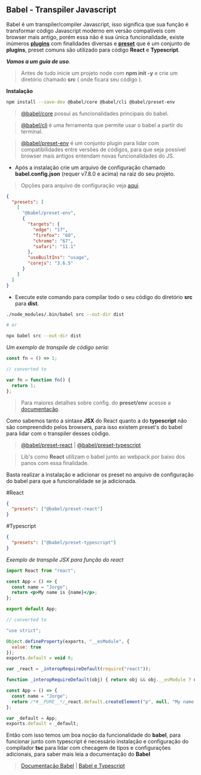 ## Babel - Transpiler Javascript
Babel é um transpiler/compiler Javascript, isso significa que sua função é transformar código Javascript moderno em versão compatíveis com browser mais antigo, porém essa não é sua única funcionalidade, existe inúmeros [**plugins**](https://babeljs.io/docs/en/plugins) com finalidades diversas e [**preset**](https://babeljs.io/docs/en/presets) que é um conjunto de **plugins**, preset comuns são utilizado para código **React** e **Typescript**.

***Vamos a um guia de uso***.

> Antes de tudo inicie um projeto node com **npm init -y** e crie um diretório chamado **src** ( onde ficara seu código ).

**Instalação**
```bash
npm install --save-dev @babel/core @babel/cli @babel/preset-env
```

>  [@babel/core](https://babeljs.io/docs/en/babel-core) possui as funcionalidades principais do babel.

> [@babel/cli](https://babeljs.io/docs/en/babel-cli) é uma ferramenta que permite usar o babel a partir do terminal.

> [@babel/preset-env](https://babeljs.io/docs/en/babel-preset-env) é um conjunto plugin para lidar com compatibilidades entre versões de códigos, para que seja possível browser mais antigos entendam novas funcionalidades do JS.

- Após a instalação crie um arquivo de configuração chamado **babel.config.json** (requer v7.8.0 e acima) na raiz do seu projeto.

> Opções para arquivo de configuração veja [aqui](https://babeljs.io/docs/en/configuration).

```json
{
  "presets": [
    [
      "@babel/preset-env",
      {
        "targets": {
          "edge": "17",
          "firefox": "60",
          "chrome": "67",
          "safari": "11.1"
        },
        "useBuiltIns": "usage",
        "corejs": "3.6.5"
      }
    ]
  ]
}
```

- Execute este comando para compilar todo o seu código do diretório **src** para **dist**.

```bash
./node_modules/.bin/babel src --out-dir dist

# or

npx babel src --out-dir dist
```
*Um exemplo de transpile de código seria:*
```js
const fn = () => 1;

// converted to

var fn = function fn() {
  return 1;
};
```

> Para maiores detalhes sobre config. do **preset/env** acesse a [documentação](https://babeljs.io/docs/en/babel-preset-env).


Como sabemos tanto a sintaxe **JSX** do React quanto a do **typescript** não são compreendido pelos browsers, para isso existem preset's do babel para lidar com o transpiler desses código. 

> [@babel/preset-react](https://babeljs.io/docs/en/babel-preset-react) |  [@babel/preset-typescript](https://babeljs.io/docs/en/babel-preset-typescript)

> Lib's como **React** utilizam o babel junto ao webpack por baixo dos panos com essa finalidade.

Basta realizar a instalação e adicionar os preset no arquivo de configuração do babel para que a funcionalidade se ja adicionada.

#React
```json
{
  "presets": ["@babel/preset-react"]
}
```

#Typescript
```json
{
  "presets": ["@babel/preset-typescript"]
}
```

*Exemplo de transpile JSX para função do react*

```jsx
import React from "react";

const App = () => {
  const name = "Jorge";
  return <p>My name is {name}</p>;
};

export default App;

// converted to

"use strict";

Object.defineProperty(exports, "__esModule", {
  value: true
});
exports.default = void 0;

var _react = _interopRequireDefault(require("react"));

function _interopRequireDefault(obj) { return obj && obj.__esModule ? obj : { default: obj }; }

const App = () => {
  const name = "Jorge";
  return /*#__PURE__*/_react.default.createElement("p", null, "My name is ", name);
};

var _default = App;
exports.default = _default;
```
Então com isso temos um boa noção da funcionalidade do **babel**, para funcionar junto com typescript é necessário instalação e configuração do compilador **tsc** para lidar com checagem de tipos e configurações adicionais, para saber mais leia a documentação do **Babel**


> [Documentação Babel](https://babeljs.io/docs/en/) | 
> [Babel e Typescript](https://www.typescriptlang.org/pt/docs/handbook/babel-with-typescript.html)
